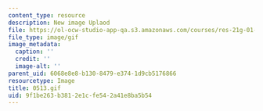 ```yaml
---
content_type: resource
description: New image Uplaod
file: https://ol-ocw-studio-app-qa.s3.amazonaws.com/courses/res-21g-01-kana-spring-2010/9f1be263b3812e1cfe542a41e8ba5b54_0513.gif
file_type: image/gif
image_metadata:
  caption: ''
  credit: ''
  image-alt: ''
parent_uid: 6068e8e8-b130-8479-e374-1d9cb5176866
resourcetype: Image
title: 0513.gif
uid: 9f1be263-b381-2e1c-fe54-2a41e8ba5b54
---
```

